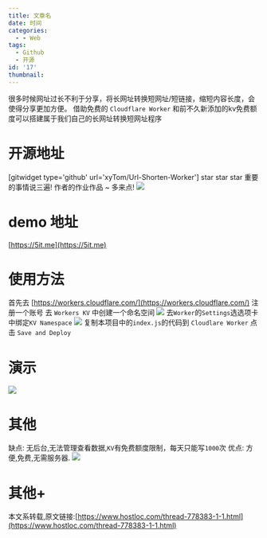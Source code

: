 ```yaml
---
title: 文章名
date: 时间
categories:
  - - Web
tags:
  - Github
  - 开源
id: '17'
thumbnail:
---
```



很多时候网址过长不利于分享，将长网址转换短网址/短链接，缩短内容长度，会使得分享更加方便。 借助免费的 `Cloudflare Worker` 和前不久新添加的kv免费额度可以搭建属于我们自己的长网址转换短网址程序

# 开源地址

\[gitwidget type='github' url='xyTom/Url-Shorten-Worker'\] star star star 重要的事情说三遍! 作者的作业作品 ~ 多来点! ![](https://cdn.uzz5.com/imgs/2021/02/28/9vWX46pQ.webp)

# demo 地址

[https://5it.me](https://5it.me)

# 使用方法

首先去 [https://workers.cloudflare.com/](https://workers.cloudflare.com/) 注册一个账号 去 `Workers KV` 中创建一个命名空间 ![](https://cdn.uzz5.com/imgs/2021/02/28/K8FegBmx.webp) 去`Worker`的`Settings`选选项卡中绑定`KV Namespace` ![](https://cdn.uzz5.com/imgs/2021/02/28/BYELjQFc.webp) 复制本项目中的`index.js`的代码到 `Cloudlare Worker` 点击 `Save and Deploy`

# 演示

![](https://cdn.uzz5.com/imgs/2021/02/28/QVfEUSXR.webp)

# 其他

缺点: 无后台,无法管理查看数据,`KV`有免费额度限制，每天只能写`1000`次 优点: 方便,免费,无需服务器. ![](https://cdn.uzz5.com/imgs/2021/02/28/rTqvkNQQ.webp)

# 其他+

本文系转载,原文链接:[https://www.hostloc.com/thread-778383-1-1.html](https://www.hostloc.com/thread-778383-1-1.html)